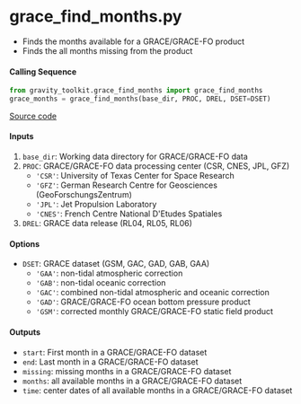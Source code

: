 grace_find_months.py
====================

 - Finds the months available for a GRACE/GRACE-FO product
 - Finds the all months missing from the product

#### Calling Sequence
```python
from gravity_toolkit.grace_find_months import grace_find_months
grace_months = grace_find_months(base_dir, PROC, DREL, DSET=DSET)
```
[Source code](https://github.com/tsutterley/read-GRACE-harmonics/blob/master/gravity_toolkit/grace_find_months.py)

#### Inputs
 1. `base_dir`: Working data directory for GRACE/GRACE-FO data
 2. `PROC`: GRACE/GRACE-FO data processing center (CSR, CNES, JPL, GFZ)  
    * `'CSR'`: University of Texas Center for Space Research  
    * `'GFZ'`: German Research Centre for Geosciences (GeoForschungsZentrum)
    * `'JPL'`: Jet Propulsion Laboratory    
    * `'CNES'`: French Centre National D'Etudes Spatiales
 3. `DREL`: GRACE data release (RL04, RL05, RL06)

#### Options
 - `DSET`: GRACE dataset (GSM, GAC, GAD, GAB, GAA)
    * `'GAA'`: non-tidal atmospheric correction  
    * `'GAB'`: non-tidal oceanic correction  
    * `'GAC'`: combined non-tidal atmospheric and oceanic correction  
    * `'GAD'`: GRACE/GRACE-FO ocean bottom pressure product  
    * `'GSM'`: corrected monthly GRACE/GRACE-FO static field product

#### Outputs
 - `start`: First month in a GRACE/GRACE-FO dataset
 - `end`: Last month in a GRACE/GRACE-FO dataset
 - `missing`: missing months in a GRACE/GRACE-FO dataset
 - `months`: all available months in a GRACE/GRACE-FO dataset
 - `time`: center dates of all available months in a GRACE/GRACE-FO dataset

